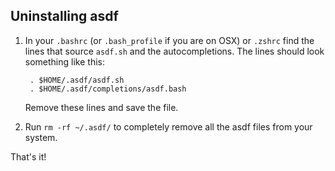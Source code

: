 ## Uninstalling asdf

1. In your `.bashrc` (or `.bash_profile` if you are on OSX) or `.zshrc` find the lines that source `asdf.sh` and the autocompletions. The lines should look something like this:

        . $HOME/.asdf/asdf.sh
        . $HOME/.asdf/completions/asdf.bash

    Remove these lines and save the file.
2. Run `rm -rf ~/.asdf/` to completely remove all the asdf files from your system.

That's it!

